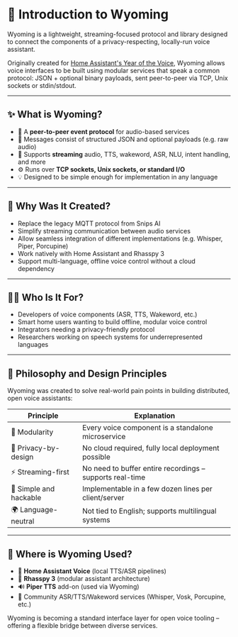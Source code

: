 # 🧠 Introduction to Wyoming

Wyoming is a lightweight, streaming-focused protocol and library designed to connect the components of a privacy-respecting, locally-run voice assistant.

Originally created for [Home Assistant's Year of the Voice](https://www.home-assistant.io/blog/2023/01/11/year-of-the-voice/), Wyoming allows voice interfaces to be built using modular services that speak a common protocol: JSON + optional binary payloads, sent peer-to-peer via TCP, Unix sockets or stdin/stdout.

---

## ✨ What is Wyoming?

- 🧩 A **peer-to-peer event protocol** for audio-based services
- 🔄 Messages consist of structured JSON and optional payloads (e.g. raw audio)
- 📡 Supports **streaming** audio, TTS, wakeword, ASR, NLU, intent handling, and more
- ⚙️ Runs over **TCP sockets, Unix sockets, or standard I/O**
- 💡 Designed to be simple enough for implementation in any language

---

## 🎯 Why Was It Created?

- Replace the legacy MQTT protocol from Snips AI
- Simplify streaming communication between audio services
- Allow seamless integration of different implementations (e.g. Whisper, Piper, Porcupine)
- Work natively with Home Assistant and Rhasspy 3
- Support multi-language, offline voice control without a cloud dependency

---

## 🧑‍💻 Who Is It For?

- Developers of voice components (ASR, TTS, Wakeword, etc.)
- Smart home users wanting to build offline, modular voice control
- Integrators needing a privacy-friendly protocol
- Researchers working on speech systems for underrepresented languages

---

## 🧭 Philosophy and Design Principles

Wyoming was created to solve real-world pain points in building distributed, open voice assistants:

| Principle              | Explanation |
|------------------------|-------------|
| 🔌 Modularity          | Every voice component is a standalone microservice |
| 🔐 Privacy-by-design   | No cloud required, fully local deployment possible |
| ⚡ Streaming-first      | No need to buffer entire recordings – supports real-time |
| 🔄 Simple and hackable | Implementable in a few dozen lines per client/server |
| 🌍 Language-neutral    | Not tied to English; supports multilingual systems |

---

## 🚀 Where is Wyoming Used?

- 🏡 **Home Assistant Voice** (local TTS/ASR pipelines)
- 🧠 **Rhasspy 3** (modular assistant architecture)
- 🔊 **Piper TTS** add-on (used via Wyoming)
- 🧪 Community ASR/TTS/Wakeword services (Whisper, Vosk, Porcupine, etc.)

Wyoming is becoming a standard interface layer for open voice tooling – offering a flexible bridge between diverse services.

